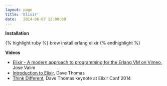 ```yaml
---
layout: page
title: 'Elixir'
date:   2014-06-07 12:00:00
---
```


**Installation**

{% highlight ruby %}
brew install erlang elixir
{% endhighlight %}

**Videos**

- [Elixir - A modern approach to programming for the Erlang VM on Vimeo](https://vimeo.com/53221562), Jose Valim
- [Introduction to Elixir](http://www.youtube.com/watch?v=a-off4Vznjs&feature=youtu.be), Dave Thomas
- [Think Different](https://www.youtube.com/watch?v=5hDVftaPQwY), Dave Thomas keynote at Elixir Conf 2014
